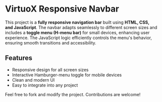 # VirtuoX Responsive Navbar

This project is a **fully responsive navigation bar** built using **HTML, CSS, and JavaScript**. The navbar adapts seamlessly to different screen sizes and includes a **toggle menu (H-menu bar)** for small devices, enhancing user experience. The JavaScript logic efficiently controls the menu's behavior, ensuring smooth transitions and accessibility.

## Features
- Responsive design for all screen sizes
- Interactive Hamburger-menu toggle for mobile devices
- Clean and modern UI
- Easy to integrate into any project

Feel free to fork and modify the project. Contributions are welcome!

